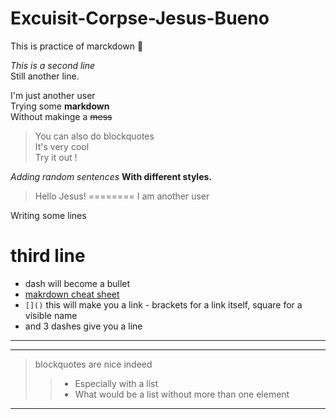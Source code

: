 
# Excuisit-Corpse-Jesus-Bueno

This is practice of marckdown :metal:

*This is a second line*  
Still another line.  

I'm just another user  
Trying some **markdown**  
Without makinge a ~~mess~~  

> You can also do blockquotes  
> It's very cool  
> Try it out !  

*Adding random sentences*
**With different styles.**
>Hello Jesus!
========
I am another user

Writing some lines

third line
=======
- dash will become a bullet
- [makrdown cheat sheet](https://www.markdownguide.org/cheat-sheet/) 
- ```[]()``` this will make you a link - brackets for a link itself, square for a visible name
- and 3 dashes give you a line
---

 ---
> blockquotes are nice indeed
>> - Especially with a list
>> - What would be a list without more than one element
 ---
